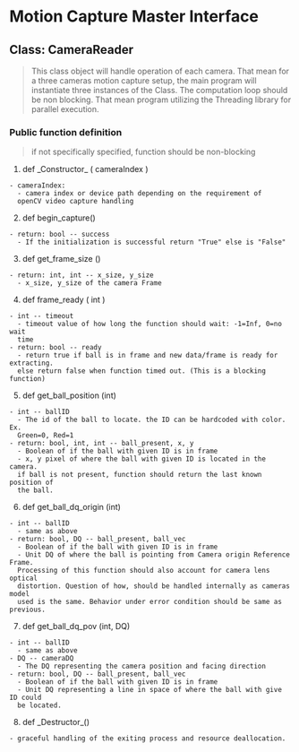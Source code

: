 # Motion Capture Master Interface

## Class: CameraReader

> This class object will handle operation of each camera. That mean for a three
 cameras motion capture setup, the main program will instantiate three instances
 of the Class. The computation loop should be non blocking. That mean program utilizing the Threading
 library for parallel execution.

### Public function definition
> if not specifically specified, function should be non-blocking

  1. def \_Constructor_ ( cameraIndex )

    - cameraIndex:
      - camera index or device path depending on the requirement of
      openCV video capture handling

  2. def begin_capture()

    - return: bool -- success
      - If the initialization is successful return "True" else is "False"  

  3. def get_frame_size ()

    - return: int, int -- x_size, y_size
      - x_size, y_size of the camera Frame

  4. def frame_ready ( int )

    - int -- timeout
      - timeout value of how long the function should wait: -1=Inf, 0=no wait
      time
    - return: bool -- ready
      - return true if ball is in frame and new data/frame is ready for extracting.
      else return false when function timed out. (This is a blocking function)

  5. def get_ball_position (int)

    - int -- ballID
      - The id of the ball to locate. the ID can be hardcoded with color. Ex.
      Green=0, Red=1
    - return: bool, int, int -- ball_present, x, y
      - Boolean of if the ball with given ID is in frame
      - x, y pixel of where the ball with given ID is located in the camera.
      if ball is not present, function should return the last known position of
      the ball.

  6. def get_ball_dq_origin (int)

    - int -- ballID
      - same as above
    - return: bool, DQ -- ball_present, ball_vec
      - Boolean of if the ball with given ID is in frame
      - Unit DQ of where the ball is pointing from Camera origin Reference Frame.
      Processing of this function should also account for camera lens optical
      distortion. Question of how, should be handled internally as cameras model
      used is the same. Behavior under error condition should be same as previous.   

  7. def get_ball_dq_pov (int, DQ)

    - int -- ballID
      - same as above
    - DQ -- cameraDQ
      - The DQ representing the camera position and facing direction
    - return: bool, DQ -- ball_present, ball_vec
      - Boolean of if the ball with given ID is in frame
      - Unit DQ representing a line in space of where the ball with give ID could
      be located.

  8. def \_Destructor_()

    - graceful handling of the exiting process and resource deallocation.
